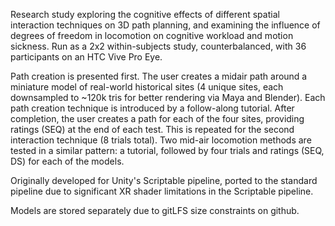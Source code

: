 Research study exploring the cognitive effects of different spatial interaction techniques on 3D path planning, and examining the influence of degrees of freedom in locomotion on cognitive workload and motion sickness. Run as a 2x2 within-subjects study, counterbalanced, with 36 participants on an HTC Vive Pro Eye. 

Path creation is presented first. The user creates a midair path around a miniature model of real-world historical sites (4 unique sites, each downsampled to ~120k tris for better rendering via Maya and Blender). 
Each path creation technique is introduced by a follow-along tutorial. After completion, the user creates a path for each of the four sites, providing ratings (SEQ) at the end of each test. 
This is repeated for the second interaction technique (8 trials total). 
Two mid-air locomotion methods are tested in a similar pattern: a tutorial, followed by four trials and ratings (SEQ, DS) for each of the models.

Originally developed for Unity's Scriptable pipeline, ported to the standard pipeline due to significant XR shader limitations in the Scriptable pipeline. 

Models are stored separately due to gitLFS size constraints on github. 
